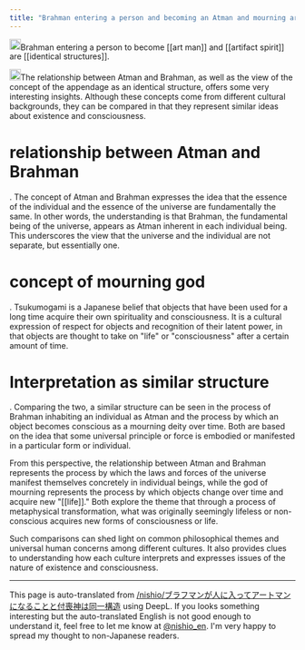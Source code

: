 ```yaml
---
title: "Brahman entering a person and becoming an Atman and mourning are the same structure."
---
```


<img src='https://scrapbox.io/api/pages/nishio-en/nishio/icon' alt='nishio.icon' height="19.5"/>Brahman entering a person to become [[art man]] and [[artifact spirit]] are [[identical structures]].

<img src='https://scrapbox.io/api/pages/nishio-en/gpt/icon' alt='gpt.icon' height="19.5"/>The relationship between Atman and Brahman, as well as the view of the concept of the appendage as an identical structure, offers some very interesting insights. Although these concepts come from different cultural backgrounds, they can be compared in that they represent similar ideas about existence and consciousness.

# relationship between Atman and Brahman
.
The concept of Atman and Brahman expresses the idea that the essence of the individual and the essence of the universe are fundamentally the same. In other words, the understanding is that Brahman, the fundamental being of the universe, appears as Atman inherent in each individual being. This underscores the view that the universe and the individual are not separate, but essentially one.

# concept of mourning god
.
Tsukumogami is a Japanese belief that objects that have been used for a long time acquire their own spirituality and consciousness. It is a cultural expression of respect for objects and recognition of their latent power, in that objects are thought to take on "life" or "consciousness" after a certain amount of time.

# Interpretation as similar structure
.
Comparing the two, a similar structure can be seen in the process of Brahman inhabiting an individual as Atman and the process by which an object becomes conscious as a mourning deity over time. Both are based on the idea that some universal principle or force is embodied or manifested in a particular form or individual.

From this perspective, the relationship between Atman and Brahman represents the process by which the laws and forces of the universe manifest themselves concretely in individual beings, while the god of mourning represents the process by which objects change over time and acquire new "[[life]]." Both explore the theme that through a process of metaphysical transformation, what was originally seemingly lifeless or non-conscious acquires new forms of consciousness or life.

Such comparisons can shed light on common philosophical themes and universal human concerns among different cultures. It also provides clues to understanding how each culture interprets and expresses issues of the nature of existence and consciousness.

---
This page is auto-translated from [/nishio/ブラフマンが人に入ってアートマンになることと付喪神は同一構造](https://scrapbox.io/nishio/ブラフマンが人に入ってアートマンになることと付喪神は同一構造) using DeepL. If you looks something interesting but the auto-translated English is not good enough to understand it, feel free to let me know at [@nishio_en](https://twitter.com/nishio_en). I'm very happy to spread my thought to non-Japanese readers.